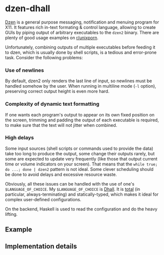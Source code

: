 # dzen-dhall

[Dzen](https://github.com/robm/dzen) is a general purpose messaging, notification and menuing program for X11. It features rich in-text formating & control language, allowing to create GUIs by piping output of arbitrary executables to the `dzen2` binary. There are plenty of good usage examples on [r/unixporn](https://www.reddit.com/r/unixporn/search/?q=dzen).

Unfortunately, combining outputs of multiple executables before feeding it to dzen, which is usually done by shell scripts, is a tedious and error-prone task. Consider the following problems:

### Use of newlines

By default, dzen2 only renders the last line of input, so newlines must be handled somehow by the user. When running in multiline mode (`-l` option), preserving correct output height is even more hard.

### Complexity of dynamic text formatting

If one wants each program's output to appear on its own fixed position on the screen, trimming and padding the output of each executable is required, to make sure that the text will not jitter when combined.

### High delays

Some input sources (shell scripts or commands used to provide the data) take too long to produce the output, some change their outputs rarely, but some are expected to update very frequently (like those that output current time or volume indicators on your screen). That means that the `while true; do ...; done | dzen2` pattern is not ideal. Some clever scheduling should be done to avoid delays and excessive resource waste.

Obviously, all these issues can be handled with the use of one's `$LANGUAGE_OF_CHOICE`. My `$LANGUAGE_OF_CHOICE` is [Dhall](https://dhall-lang.org/). It is [total](https://en.wikipedia.org/wiki/Total_functional_programming) (in particular, always-terminating) and statically-typed, which makes it ideal for complex user-defined configurations.

On the backend, Haskell is used to read the configuration and do the heavy lifting.

## Example

## Implementation details
